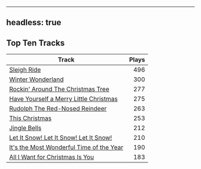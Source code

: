 
---
headless: true
---

## Top Ten Tracks

| Track | Plays |
| --- |  ---: |
|[Sleigh Ride](/songs/sleigh-ride)| 496|
|[Winter Wonderland](/songs/winter-wonderland)| 300|
|[Rockin' Around The Christmas Tree](/songs/rockin-around-the-christmas-tree)| 277|
|[Have Yourself a Merry Little Christmas](/songs/have-yourself-a-merry-little-christmas)| 275|
|[Rudolph The Red-Nosed Reindeer](/songs/rudolph-the-red-nosed-reindeer)| 263|
|[This Christmas](/songs/this-christmas)| 253|
|[Jingle Bells](/songs/jingle-bells)| 212|
|[Let It Snow! Let It Snow! Let It Snow!](/songs/let-it-snow-let-it-snow-let-it-snow)| 210|
|[It's the Most Wonderful Time of the Year](/songs/its-the-most-wonderful-time-of-the-year)| 190|
|[All I Want for Christmas Is You](/songs/all-i-want-for-christmas-is-you)| 183|
